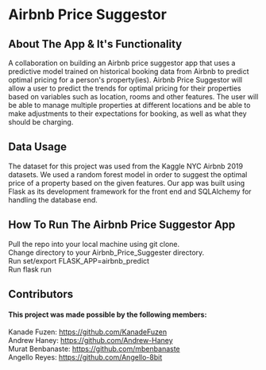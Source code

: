 # Airbnb Price Suggestor

## About The App & It's Functionality
  A collaboration on building an Airbnb price suggestor app that uses a predictive model trained on historical booking data from Airbnb to predict optimal pricing for a person's property(ies). Airbnb Price Suggestor will allow a user to predict the trends for optimal pricing for their properties based on variables such as location, rooms and other features. The user will be able to manage multiple properties at different locations and be able to make adjustments to their expectations for booking, as well as what they should be charging. 

## Data Usage
  The dataset for this project was used from the Kaggle NYC Airbnb 2019 datasets. We used a random forest model in order to suggest the optimal price of a property based on the given features. Our app was built using Flask as its development framework for the front end and SQLAlchemy for handling the database end.

## How To Run The Airbnb Price Suggestor App
Pull the repo into your local machine using git clone.  
Change directory to your Airbnb_Price_Suggester directory.  
Run set/export FLASK_APP=airbnb_predict  
Run flask run  

## Contributors
#### This project was made possible by the following members:    
Kanade Fuzen: https://github.com/KanadeFuzen  
Andrew Haney: https://github.com/Andrew-Haney  
Murat Benbanaste: https://github.com/mbenbanaste  
Angello Reyes: https://github.com/Angello-8bit  
